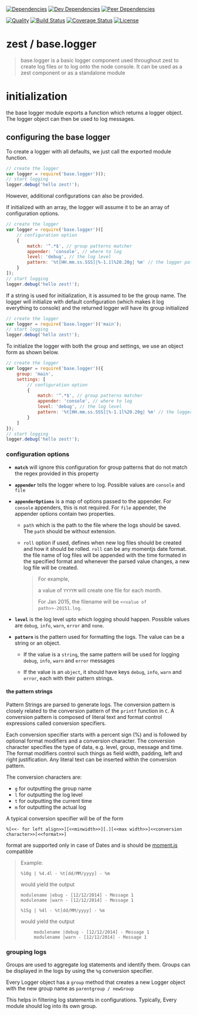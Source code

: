 [![Dependencies][dependencies-image]][dependencies-link]
[![Dev Dependencies][dev-dependencies-image]][dev-dependencies-link]
[![Peer Dependencies][peer-dependencies-image]][peer-dependencies-link]

[![Quality][quality-image]][quality-link]
[![Build Status][build-status-image]][build-status-link]
[![Coverage Status][coverage-status-image]][coverage-status-link]
[![License][license-image]][license-link]

# zest / base.logger
> base.logger is a basic logger component used throughout zest to create log files or to log onto the node console. It
> can be used as a zest component or as a standalone module 


# initialization

the base logger module exports a function which returns a logger object. The logger object can then be used to log 
messages.

## configuring the base logger

To create a logger with all defaults, we just call the exported module function.

```js
// create the logger
var logger = require('base.logger')();
// start logging
logger.debug('hello zest!');
```

However, additional configurations can also be provided.

If initialized with an array, the logger will assume it to be an array of configuration options.

```js
// create the logger
var logger = require('base.logger')([
    // configuration option
    {
        match: '^.*$', // group patterns matcher
        appender: 'console', // where to log
        level: 'debug', // the log level
        pattern: '%t[HH.mm.ss.SSS]|%-1.1l%20.20g| %m' // the logger pattern
    }
]);
// start logging
logger.debug('hello zest!');
```

If a string is used for initialization, it is assumed to be the group name. The logger will initialize with default
configuration (which makes it log everything to console) and the returned logger will have its group initialized 

```js
// create the logger
var logger = require('base.logger')('main');
// start logging
logger.debug('hello zest!');
```

To initialize the logger with both the group and settings, we use an object form as shown below.

```js
// create the logger
var logger = require('base.logger')({
    group: 'main',
    settings: [
        // configuration option
        {
            match: '^.*$', // group patterns matcher
            appender: 'console', // where to log
            level: 'debug', // the log level
            pattern: '%t[HH.mm.ss.SSS]|%-1.1l%20.20g| %m' // the logger pattern
        }
    ]
});
// start logging
logger.debug('hello zest!');
```

### configuration options

 -  **`match`** will ignore this configuration for group patterns that do not match the regex provided in this property
 
 -  **`appender`** tells the logger where to log. Possible values are `console` and `file`
 
 -  **`appenderOptions`** is a map of options passed to the appender. For `console` appenders, this is not required. For
    `file` appender, the appender options contain two properties.
    
     -  `path` which is the path to the file where the logs should be saved. The `path` should be without extension.
     -  `roll` option if used, defines when new log files should be created and how it should be rolled. `roll` can be
        any momentjs date format. the file name of log files will be appended with the time formated in the 
        specified format and whenever the parsed value changes, a new log file will be created.
        
        > For example,
        > 
        > a value of `YYYYM` will create one file for each month.
        > 
        > For Jan 2015, the filename will be `<<value of path>>-20151.log`.
 
 -  **`level`** is the log level upto which logging should happen. Possible values are `debug`, `info`, `warn`, `error`
    and `none`.
    
 -  **`pattern`** is the pattern used for formatting the logs. The value can be a string or an object.
     -  If the value is a `string`, the same pattern will be used for logging `debug`, `info`, `warn` and `error`
        messages
     
     -  If the value is an `object`, it should have keys `debug`, `info`, `warn` and `error`, each with their pattern
        strings.


#### the pattern strings

Pattern Strings are parsed to generate logs. The conversion pattern is closely related to the conversion pattern of the
`printf` function in `C`. A conversion pattern is composed of literal text and format control expressions called
conversion specifiers.

Each conversion specifier starts with a percent sign (%) and is followed by optional format modifiers and a conversion
character. The conversion character specifies the type of data, e.g. level, group, message and time. The format
modifiers control such things as field width, padding, left and right justification. Any literal text can be inserted
within the conversion pattern.

The conversion characters are:

 -  `g` for outputting the group name
 -  `l` for outputting the log level
 -  `t` for outputting the current time
 -  `m` for outputting the actual log
 
A typical conversion specifier will be of the form

```
%[<<- for left align>>][<<minwidth>>][.][<<max width>>]<<conversion character>>[<<format>>]
```

format are supported only in case of Dates and is should be [moment.js](http://momentjs.com/) compatible


> Example:
>
> `%10g | %4.4l - %t[dd/MM/yyyy] - %m`
> 
> would yield the output
> ```
> modulename |ebug - [12/12/2014] - Message 1
> modulename |warn - [12/12/2014] - Message 1
> ```
>
> `%15g | %4l - %t[dd/MM/yyyy] - %m`
> 
> would yield the output
> ```
>      modulename |debug - [12/12/2014] - Message 1
>      modulename |warn - [12/12/2014] - Message 1
> ```


### grouping logs

Groups are used to aggregate log statements and identify them. Groups can be displayed in the logs by using the `%g`
conversion specifier.

Every Logger object has a `group` method that creates a new Logger object with the new group name as
`parentgroup / newGroup` 

This helps in filtering log statements in configurations. Typically, Every module should log into its own group.


[dependencies-image]: http://img.shields.io/david/zest/base.logger.svg?style=flat-square
[dependencies-link]: https://david-dm.org/zest/base.logger#info=dependencies&view=list
[dev-dependencies-image]: http://img.shields.io/david/dev/zest/base.logger.svg?style=flat-square
[dev-dependencies-link]: https://david-dm.org/zest/base.logger#info=devDependencies&view=list
[peer-dependencies-image]: http://img.shields.io/david/peer/zest/base.logger.svg?style=flat-square
[peer-dependencies-link]: https://david-dm.org/zest/base.logger#info=peerDependencies&view=list
[license-image]: http://img.shields.io/badge/license-UNLICENSE-brightgreen.svg?style=flat-square
[license-link]: http://unlicense.org
[quality-image]: http://img.shields.io/codeclimate/github/zest/base.logger.svg?style=flat-square
[quality-link]: https://codeclimate.com/github/zest/base.logger
[build-status-image]: http://img.shields.io/travis/zest/base.logger.svg?style=flat-square
[build-status-link]: https://travis-ci.org/zest/base.logger
[coverage-status-image]: http://img.shields.io/coveralls/zest/base.logger.svg?style=flat-square
[coverage-status-link]: https://coveralls.io/r/zest/base.logger